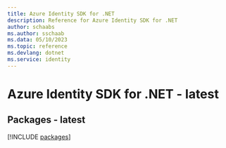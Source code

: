 ```yaml
---
title: Azure Identity SDK for .NET
description: Reference for Azure Identity SDK for .NET
author: schaabs
ms.author: sschaab
ms.data: 05/10/2023
ms.topic: reference
ms.devlang: dotnet
ms.service: identity
---
```

# Azure Identity SDK for .NET - latest
## Packages - latest
[!INCLUDE [packages](identity-index.md)]